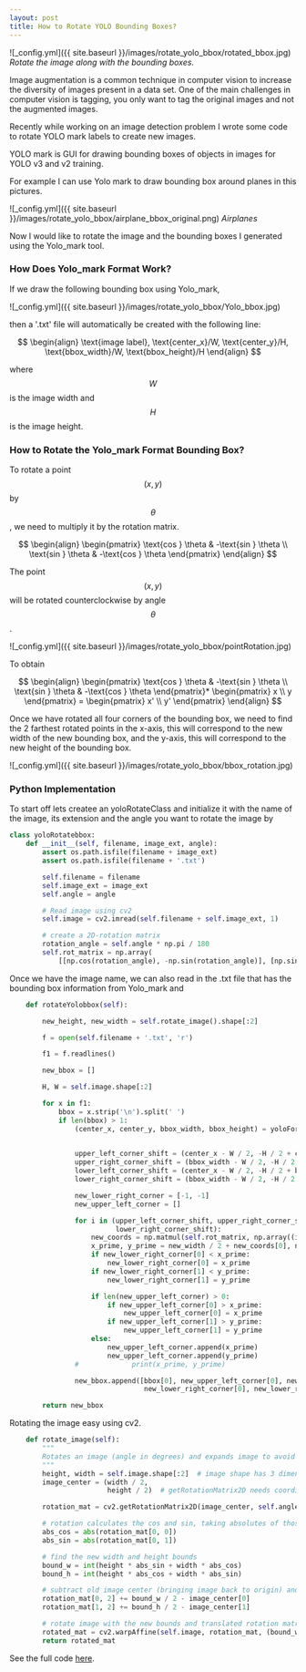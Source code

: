 ```yaml
---
layout: post
title: How to Rotate YOLO Bounding Boxes?
---
```


![_config.yml]({{ site.baseurl }}/images/rotate_yolo_bbox/rotated_bbox.jpg)
*Rotate the image along with the bounding boxes.*

Image augmentation is a common technique in computer vision to increase the 
diversity of images present in a data set. One of the main challenges in 
computer vision is tagging, you only want to tag the original images and not 
the augmented images.

Recently while working on an image detection problem I wrote some code to rotate
YOLO mark labels to create new images.

YOLO mark is GUI for drawing bounding boxes of objects in images for YOLO v3 and v2 training.

For example I can use Yolo mark to draw bounding box around planes in this pictures.

![_config.yml]({{ site.baseurl }}/images/rotate_yolo_bbox/airplane_bbox_original.png)
*Airplanes*

Now I would like to rotate the image and the bounding boxes I generated using the 
Yolo_mark tool.

### How Does Yolo_mark Format Work?

If we draw the following bounding box using Yolo_mark,

![_config.yml]({{ site.baseurl }}/images/rotate_yolo_bbox/Yolo_bbox.jpg)
 
then a '.txt' file will automatically be created with the following line:

$$
\begin{align}
\text{image label}, \text{center_x}/W, \text{center_y}/H, \text{bbox_width}/W, \text{bbox_height}/H
\end{align}
$$

where $$W$$ is the image width and $$H$$ is the image height.

### How to Rotate the Yolo_mark Format Bounding Box?

To rotate a point $$(x,y)$$ by $$\theta$$, we need to multiply it by the rotation 
matrix.

$$
\begin{align}
\begin{pmatrix}
\text{cos } \theta & -\text{sin } \theta \\
\text{sin } \theta & -\text{cos } \theta
\end{pmatrix}
\end{align}
$$

The point $$(x,y)$$ will be rotated counterclockwise by angle $$\theta$$.

![_config.yml]({{ site.baseurl }}/images/rotate_yolo_bbox/pointRotation.jpg)

To obtain 

$$
\begin{align}
\begin{pmatrix}
\text{cos } \theta & -\text{sin } \theta \\
\text{sin } \theta & -\text{cos } \theta
\end{pmatrix}*
\begin{pmatrix}
x \\
y
\end{pmatrix} = 
\begin{pmatrix}
x' \\
y'
\end{pmatrix}
\end{align}
$$

Once we have rotated all four corners of the bounding box, we need to find the 2 
farthest rotated points in the x-axis, this will correspond to the new width of 
the new bounding box, and the y-axis, this will correspond to the new height of 
the bounding box.

![_config.yml]({{ site.baseurl }}/images/rotate_yolo_bbox/bbox_rotation.jpg)

### Python Implementation

To start off lets createe an yoloRotateClass and initialize it with the name of the 
image, its extension and the angle you want to rotate the image by

```python
class yoloRotatebbox:
    def __init__(self, filename, image_ext, angle):
        assert os.path.isfile(filename + image_ext)
        assert os.path.isfile(filename + '.txt')

        self.filename = filename
        self.image_ext = image_ext
        self.angle = angle

        # Read image using cv2
        self.image = cv2.imread(self.filename + self.image_ext, 1)

        # create a 2D-rotation matrix
        rotation_angle = self.angle * np.pi / 180
        self.rot_matrix = np.array(
            [[np.cos(rotation_angle), -np.sin(rotation_angle)], [np.sin(rotation_angle), np.cos(rotation_angle)]])
```

Once we have the image name, we can also read in the .txt file that has the 
bounding box information from Yolo_mark and  

```python
    def rotateYolobbox(self):

        new_height, new_width = self.rotate_image().shape[:2]

        f = open(self.filename + '.txt', 'r')

        f1 = f.readlines()

        new_bbox = []

        H, W = self.image.shape[:2]

        for x in f1:
            bbox = x.strip('\n').split(' ')
            if len(bbox) > 1:
                (center_x, center_y, bbox_width, bbox_height) = yoloFormattocv(float(bbox[1]), float(bbox[2]),
                                                                               float(bbox[3]), float(bbox[4]), H, W)

                upper_left_corner_shift = (center_x - W / 2, -H / 2 + center_y)
                upper_right_corner_shift = (bbox_width - W / 2, -H / 2 + center_y)
                lower_left_corner_shift = (center_x - W / 2, -H / 2 + bbox_height)
                lower_right_corner_shift = (bbox_width - W / 2, -H / 2 + bbox_height)

                new_lower_right_corner = [-1, -1]
                new_upper_left_corner = []

                for i in (upper_left_corner_shift, upper_right_corner_shift, lower_left_corner_shift,
                          lower_right_corner_shift):
                    new_coords = np.matmul(self.rot_matrix, np.array((i[0], -i[1])))
                    x_prime, y_prime = new_width / 2 + new_coords[0], new_height / 2 - new_coords[1]
                    if new_lower_right_corner[0] < x_prime:
                        new_lower_right_corner[0] = x_prime
                    if new_lower_right_corner[1] < y_prime:
                        new_lower_right_corner[1] = y_prime

                    if len(new_upper_left_corner) > 0:
                        if new_upper_left_corner[0] > x_prime:
                            new_upper_left_corner[0] = x_prime
                        if new_upper_left_corner[1] > y_prime:
                            new_upper_left_corner[1] = y_prime
                    else:
                        new_upper_left_corner.append(x_prime)
                        new_upper_left_corner.append(y_prime)
                #             print(x_prime, y_prime)

                new_bbox.append([bbox[0], new_upper_left_corner[0], new_upper_left_corner[1],
                                 new_lower_right_corner[0], new_lower_right_corner[1]])

        return new_bbox
```

Rotating the image easy using cv2.

```python
    def rotate_image(self):
        """
        Rotates an image (angle in degrees) and expands image to avoid cropping
        """
        height, width = self.image.shape[:2]  # image shape has 3 dimensions
        image_center = (width / 2,
                        height / 2)  # getRotationMatrix2D needs coordinates in reverse order (width, height) compared to shape

        rotation_mat = cv2.getRotationMatrix2D(image_center, self.angle, 1.)

        # rotation calculates the cos and sin, taking absolutes of those.
        abs_cos = abs(rotation_mat[0, 0])
        abs_sin = abs(rotation_mat[0, 1])

        # find the new width and height bounds
        bound_w = int(height * abs_sin + width * abs_cos)
        bound_h = int(height * abs_cos + width * abs_sin)

        # subtract old image center (bringing image back to origin) and adding the new image center coordinates
        rotation_mat[0, 2] += bound_w / 2 - image_center[0]
        rotation_mat[1, 2] += bound_h / 2 - image_center[1]

        # rotate image with the new bounds and translated rotation matrix
        rotated_mat = cv2.warpAffine(self.image, rotation_mat, (bound_w, bound_h))
        return rotated_mat
```

See the full code [here](https://github.com/usmanr149/Yolo_bbox_manipulation).









